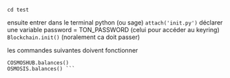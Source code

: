``` git clone https://github.com/orlnode/test/
cd test
```
ensuite entrer dans le terminal python (ou sage)
```attach('init.py')```
déclarer une variable password = TON_PASSWORD (celui pour accéder au keyring) 
```Blockchain.init()``` (noralement ca doit passer)

les commandes suivantes doivent fonctionner 
```
COSMOSHUB.balances()
OSMOSIS.balances() ```